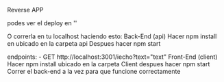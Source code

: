 Reverse APP

podes ver el deploy en ''

O correrla en tu localhost haciendo esto:
Back-End (api)
Hacer npm install en ubicado en la carpeta api
Despues hacer npm start

endpoints: - GET http://localhost:3001/iecho?text="text"
Front-End (client)
Hacer npm install ubicado en la carpeta Client 
despues hacer npm start
Correr el back-end a la vez para que funcione correctamente